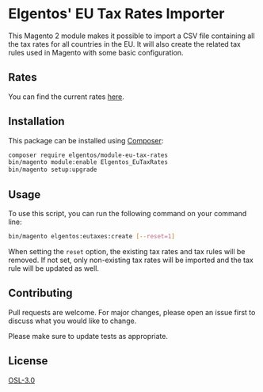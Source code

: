 # Elgentos' EU Tax Rates Importer

This Magento 2 module makes it possible to import a CSV file containing all the tax rates for all countries in the EU. 
It will also create the related tax rules used in Magento with some basic configuration. 

## Rates
You can find the current rates [here](https://github.com/elgentos/magento2-eu-tax-rates/blob/main/src/data/rates.csv).

## Installation

This package can be installed using [Composer](https://getcomposer.com):

```bash
composer require elgentos/module-eu-tax-rates
bin/magento module:enable Elgentos_EuTaxRates
bin/magento setup:upgrade
```

## Usage

To use this script, you can run the following command on your command line: 

```bash
bin/magento elgentos:eutaxes:create [--reset=1]
```

When setting the `reset` option, the existing tax rates and tax rules will be removed. If not set, only non-existing
tax rates will be imported and the tax rule will be updated as well.

## Contributing
Pull requests are welcome. For major changes, please open an issue first to discuss what you would like to change.

Please make sure to update tests as appropriate.

## License
[OSL-3.0](https://opensource.org/licenses/OSL-3.0)
